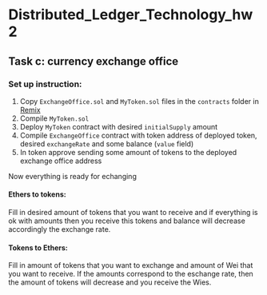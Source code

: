 # Distributed_Ledger_Technology_hw2

## Task c: currency exchange office

### Set up instruction:

1. Copy `ExchangeOffice.sol` and `MyToken.sol` files in the `contracts` folder in [Remix](https://remix.ethereum.org/)
2. Compile `MyToken.sol`
3. Deploy `MyToken` contract with desired `initialSupply` amount
4. Compile `ExchangeOffice` contract with token address of deployed token, desired `exchangeRate` and some balance (`value` field)
5. In token approve sending some amount of tokens to the deployed exchange office address

Now everything is ready for echanging

#### Ethers to tokens:

Fill in desired amount of tokens that you want to receive and if everything is ok with amounts then you receive this tokens and balance will decrease accordingly the exchange rate.

#### Tokens to Ethers:

Fill in amount of tokens that you want to exchange and amount of Wei that you want to receive. If the amounts correspond to the eschange rate, then the amount of tokens will decrease and you receive the Wies.